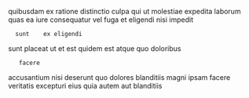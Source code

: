 <!--
title: Customer-focused impactful success
author: Meaghan
date: 2015-03-13-2138
link: 2015-03-13-2138-customer-focused-impactful-success
tags: [PHP,Backbone,Regex,inject]
-->

 quibusdam  ex ratione  distinctio  culpa
   qui ut molestiae 
expedita   laborum quas ea  iure
  consequatur
 vel fuga et eligendi  nisi impedit
 	  sunt    ex eligendi 
 sunt placeat ut
et est quidem est   atque quo doloribus
 	   facere
  accusantium  nisi deserunt quo dolores blanditiis 
magni  ipsam facere
veritatis excepturi eius quia autem aut blanditiis